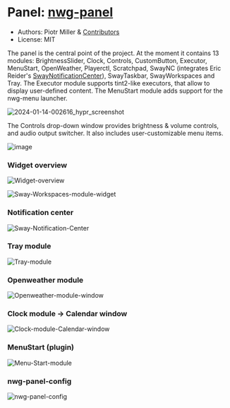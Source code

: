 # Panel: [nwg-panel](https://github.com/nwg-piotr/nwg-panel)

- Authors: Piotr Miller & [Contributors](https://github.com/nwg-piotr/nwg-panel/graphs/contributors)
- License: MIT

The panel is the central point of the project. At the moment it contains 13 modules: BrightnessSlider, Clock, Controls, CustomButton, Executor, MenuStart, OpenWeather, Playerctl, Scratchpad, SwayNC (integrates Eric Reider's [SwayNotificationCenter](https://github.com/ErikReider/SwayNotificationCenter)), SwayTaskbar, SwayWorkspaces and Tray. The Executor module supports tint2-like executors, that allow to display user-defined content. The MenuStart module adds support for the nwg-menu launcher.

![2024-01-14-002616_hypr_screenshot](https://github.com/nwg-piotr/nwg-shell/assets/20579136/2ef23381-0dab-4e30-947c-e2d3214ac29b)

The Controls drop-down window provides brightness & volume controls, and audio output switcher. It also includes user-customizable menu items.

![image](https://user-images.githubusercontent.com/20579136/179860809-34dd4449-1cee-46c0-bd70-2f970aacc46d.png)

### Widget overview

![Widget-overview](https://user-images.githubusercontent.com/20579136/182025091-1ae60b73-e52e-423e-b15a-b344584581c0.png)

![Sway-Workspaces-module-widget](https://user-images.githubusercontent.com/20579136/182025099-5091ef29-4560-4144-bbb5-87606970b223.png)

### Notification center

![Sway-Notification-Center](https://user-images.githubusercontent.com/20579136/182025118-f810d73c-081b-40ef-92c9-36182c404747.png)

### Tray module

![Tray-module](https://user-images.githubusercontent.com/20579136/182025126-302a2bd5-d093-4fca-8b81-5d1d4996fe44.png)

### Openweather module

![Openweather-module-window](https://user-images.githubusercontent.com/20579136/182025142-afe09eb0-d566-4307-8f1c-1fa3022d967a.png)

### Clock module -> Calendar window

![Clock-module-Calendar-window](https://user-images.githubusercontent.com/20579136/182025155-5f944cc7-e52d-4c08-821e-92d27b1d849d.png)

### MenuStart (plugin)

![Menu-Start-module](https://user-images.githubusercontent.com/20579136/182025169-ef12810b-cc9f-4200-a1b8-defa154271f2.png)

### nwg-panel-config

![nwg-panel-config](https://user-images.githubusercontent.com/20579136/182025189-d73209f9-cbdd-49b4-92c4-ef044671425d.png)
